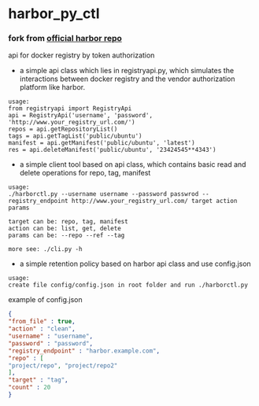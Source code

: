# harbor_py_ctl

### fork from [official harbor repo](https://github.com/goharbor/harbor/blob/master/contrib/registryapi)

api for docker registry by token authorization

+ a simple api class which lies in registryapi.py, which simulates the interactions 
between docker registry and the vendor authorization platform like harbor.
```
usage:
from registryapi import RegistryApi
api = RegistryApi('username', 'password', 'http://www.your_registry_url.com/')
repos = api.getRepositoryList()
tags = api.getTagList('public/ubuntu')
manifest = api.getManifest('public/ubuntu', 'latest')
res = api.deleteManifest('public/ubuntu', '23424545**4343')

```
+ a simple client tool based on api class, which contains basic read and delete operations for repo, tag, manifest
```
usage:
./harborctl.py --username username --password passwrod --registry_endpoint http://www.your_registry_url.com/ target action params

target can be: repo, tag, manifest
action can be: list, get, delete
params can be: --repo --ref --tag

more see: ./cli.py -h
```
+ a simple retention policy based on harbor api class and use config.json
```
usage:
create file config/config.json in root folder and run ./harborctl.py
```
example of config.json
```json
{
"from_file" : true,
"action" : "clean",
"username" : "username",
"password" : "password",
"registry_endpoint" : "harbor.example.com", 
"repo" : [
"project/repo", "project/repo2"
],
"target" : "tag",
"count" : 20
}
```

